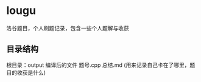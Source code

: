 # lougu
洛谷题目，个人刷题记录，包含一些个人题解与收获
## 目录结构
根目录：output
          编译后的文件
        题号.cpp
        总结.md (用来记录自己卡在了哪里，题目的收获是什么)
